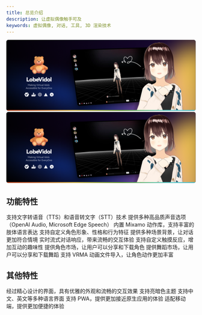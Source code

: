 ```yaml
---
title: 总览介绍
description: 让虚拟偶像触手可及
keywords: 虚拟偶像, 对话, 工具, 3D 渲染技术
---
```


<img
className="block dark:hidden"
src="/images/intro.png"
alt="Lobe Vidol Light"
/> <img
className="hidden dark:block"
src="/images/intro.png"
alt="Lobe Vidol Dark"
/>

## 功能特性

<CardGroup cols={2}>
  <Card title="语音转换" icon="microphone">
    支持文字转语音（TTS）和语音转文字（STT）技术
  </Card>
  <Card title="多种声源" icon="volume-high">
    提供多种高品质声音选项（OpenAI Audio, Microsoft Edge Speech）
  </Card>
  <Card title="动作姿态" icon="person-walking">
    内置 Mixamo 动作库，支持丰富的肢体语言表达
  </Card>
  <Card title="角色编辑" icon="user-pen">
    支持自定义角色形象、性格和行为特征
  </Card>
  <Card title="背景设定" icon="image">
    提供多种场景背景，让对话更加符合情境
  </Card>
  <Card title="流式响应" icon="comments">
    实时流式对话响应，带来流畅的交互体验
  </Card>
  <Card title="触摸互动" icon="hand-pointer">
    支持自定义触摸反应，增加互动的趣味性
  </Card>
  <Card title="角色市场" icon="store">
    提供角色市场，让用户可以分享和下载角色
  </Card>
  <Card title="舞蹈市场" icon="music">
    提供舞蹈市场，让用户可以分享和下载舞蹈
  </Card>
  <Card title="角色动画" icon="film">
    支持 VRMA 动画文件导入，让角色动作更加丰富
  </Card>
</CardGroup>

## 其他特性

<CardGroup cols={2}>
  <Card title="优雅界面" icon="palette">
    经过精心设计的界面，具有优雅的外观和流畅的交互效果
  </Card>
  <Card title="主题支持" icon="moon">
    支持亮暗色主题
  </Card>
  <Card title="多语言" icon="language">
    支持中文、英文等多种语言界面
  </Card>
  <Card title="PWA 支持" icon="mobile">
    支持 PWA，提供更加接近原生应用的体验
  </Card>
  <Card title="移动适配" icon="mobile">
    适配移动端，提供更加便捷的体验
  </Card>
</CardGroup>
